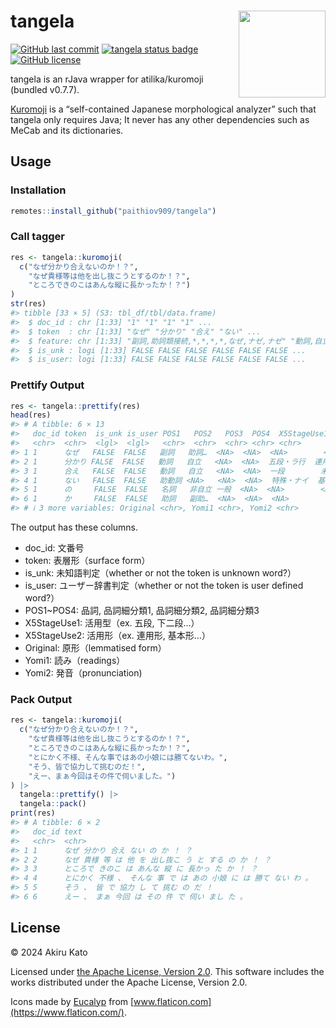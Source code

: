 
<!-- README.md is generated from README.Rmd. Please edit that file -->

# tangela <a href='https://paithiov909.github.io/tangela'><img src='https://rawcdn.githack.com/paithiov909/tangela/1eeac7579939bbd8de48bb81a2766549da18d61a/man/figures/logo.png' align="right" height="139" /></a>

<!-- badges: start -->

[![GitHub last
commit](https://img.shields.io/github/last-commit/paithiov909/tangela)](#)
[![tangela status
badge](https://paithiov909.r-universe.dev/badges/tangela)](https://paithiov909.r-universe.dev)
[![GitHub
license](https://img.shields.io/github/license/paithiov909/tangela)](https://github.com/paithiov909/tangela/blob/main/LICENSE)
<!-- badges: end -->

tangela is an rJava wrapper for atilika/kuromoji (bundled v0.7.7).

[Kuromoji](https://github.com/atilika/kuromoji) is a “self-contained
Japanese morphological analyzer” such that tangela only requires Java;
It never has any other dependencies such as MeCab and its dictionaries.

## Usage

### Installation

``` r
remotes::install_github("paithiov909/tangela")
```

### Call tagger

``` r
res <- tangela::kuromoji(
  c("なぜ分かり合えないのか！？",
    "なぜ貴様等は他を出し抜こうとするのか！？",
    "ところできのこはあんな縦に長かったか！？")
)
str(res)
#> tibble [33 × 5] (S3: tbl_df/tbl/data.frame)
#>  $ doc_id : chr [1:33] "1" "1" "1" "1" ...
#>  $ token  : chr [1:33] "なぜ" "分かり" "合え" "ない" ...
#>  $ feature: chr [1:33] "副詞,助詞類接続,*,*,*,*,なぜ,ナゼ,ナゼ" "動詞,自立,*,*,五段・ラ行,連用形,分かる,ワカリ,ワカリ" "動詞,自立,*,*,一段,未然形,合える,アエ,アエ" "助動詞,*,*,*,特殊・ナイ,基本形,ない,ナイ,ナイ" ...
#>  $ is_unk : logi [1:33] FALSE FALSE FALSE FALSE FALSE FALSE ...
#>  $ is_user: logi [1:33] FALSE FALSE FALSE FALSE FALSE FALSE ...
```

### Prettify Output

``` r
res <- tangela::prettify(res)
head(res)
#> # A tibble: 6 × 13
#>   doc_id token  is_unk is_user POS1   POS2   POS3  POS4  X5StageUse1 X5StageUse2
#>   <chr>  <chr>  <lgl>  <lgl>   <chr>  <chr>  <chr> <chr> <chr>       <chr>      
#> 1 1      なぜ   FALSE  FALSE   副詞   助詞…  <NA>  <NA>  <NA>        <NA>       
#> 2 1      分かり FALSE  FALSE   動詞   自立   <NA>  <NA>  五段・ラ行  連用形     
#> 3 1      合え   FALSE  FALSE   動詞   自立   <NA>  <NA>  一段        未然形     
#> 4 1      ない   FALSE  FALSE   助動詞 <NA>   <NA>  <NA>  特殊・ナイ  基本形     
#> 5 1      の     FALSE  FALSE   名詞   非自立 一般  <NA>  <NA>        <NA>       
#> 6 1      か     FALSE  FALSE   助詞   副助…  <NA>  <NA>  <NA>        <NA>       
#> # ℹ 3 more variables: Original <chr>, Yomi1 <chr>, Yomi2 <chr>
```

The output has these columns.

- doc_id: 文番号
- token: 表層形（surface form）
- is_unk: 未知語判定（whether or not the token is unknown word?）
- is_user: ユーザー辞書判定（whether or not the token is user defined
  word?）
- POS1~POS4: 品詞, 品詞細分類1, 品詞細分類2, 品詞細分類3
- X5StageUse1: 活用型（ex. 五段, 下二段…）
- X5StageUse2: 活用形（ex. 連用形, 基本形…）
- Original: 原形（lemmatised form）
- Yomi1: 読み（readings）
- Yomi2: 発音（pronunciation)

### Pack Output

``` r
res <- tangela::kuromoji(
  c("なぜ分かり合えないのか！？",
    "なぜ貴様等は他を出し抜こうとするのか！？",
    "ところできのこはあんな縦に長かったか！？",
    "とにかく不様、そんな事ではあの小娘には勝てないわ。",
    "そう、皆で協力して挑むのだ！",
    "えー、まぁ今回はその件で伺いました。")
) |>
  tangela::prettify() |>
  tangela::pack()
print(res)
#> # A tibble: 6 × 2
#>   doc_id text                                                            
#>   <chr>  <chr>                                                           
#> 1 1      なぜ 分かり 合え ない の か ！ ？                               
#> 2 2      なぜ 貴様 等 は 他 を 出し抜こ う と する の か ！ ？           
#> 3 3      ところで きのこ は あんな 縦 に 長かっ た か ！ ？              
#> 4 4      とにかく 不様 、 そんな 事 で は あの 小娘 に は 勝て ない わ 。
#> 5 5      そう 、 皆 で 協力 し て 挑む の だ ！                          
#> 6 6      えー 、 まぁ 今回 は その 件 で 伺い まし た 。
```

## License

© 2024 Akiru Kato

Licensed under [the Apache License, Version
2.0](http://www.apache.org/licenses/LICENSE-2.0.html). This software
includes the works distributed under the Apache License, Version 2.0.

Icons made by [Eucalyp](https://www.flaticon.com/authors/eucalyp) from
[www.flaticon.com](https://www.flaticon.com/).
